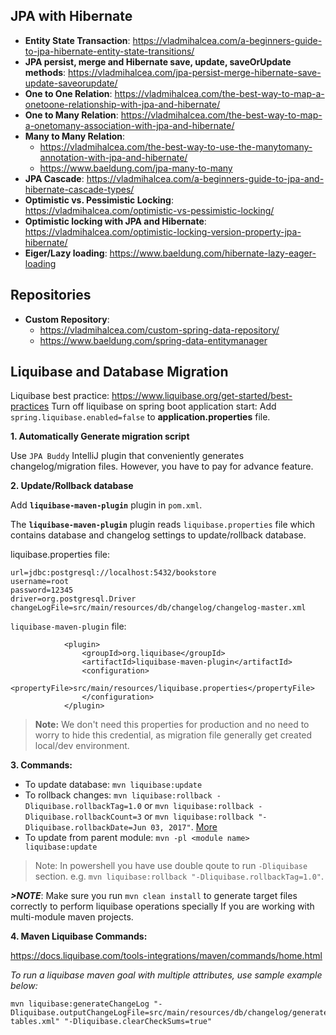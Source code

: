 ## JPA with Hibernate
- **Entity State Transaction**: https://vladmihalcea.com/a-beginners-guide-to-jpa-hibernate-entity-state-transitions/
- **JPA persist, merge and Hibernate save, update, saveOrUpdate methods**: https://vladmihalcea.com/jpa-persist-merge-hibernate-save-update-saveorupdate/
- **One to One Relation**: https://vladmihalcea.com/the-best-way-to-map-a-onetoone-relationship-with-jpa-and-hibernate/
- **One to Many Relation**: https://vladmihalcea.com/the-best-way-to-map-a-onetomany-association-with-jpa-and-hibernate/
- **Many to Many Relation**: 
    - https://vladmihalcea.com/the-best-way-to-use-the-manytomany-annotation-with-jpa-and-hibernate/ 
    - https://www.baeldung.com/jpa-many-to-many
- **JPA Cascade**: https://vladmihalcea.com/a-beginners-guide-to-jpa-and-hibernate-cascade-types/ 
- **Optimistic vs. Pessimistic Locking**: https://vladmihalcea.com/optimistic-vs-pessimistic-locking/
- **Optimistic locking with JPA and Hibernate**: https://vladmihalcea.com/optimistic-locking-version-property-jpa-hibernate/
- **Eiger/Lazy loading**: https://www.baeldung.com/hibernate-lazy-eager-loading 

## Repositories
- **Custom Repository**: 
    -  https://vladmihalcea.com/custom-spring-data-repository/
    -  https://www.baeldung.com/spring-data-entitymanager
 
 
## Liquibase and Database Migration
Liquibase best practice: https://www.liquibase.org/get-started/best-practices 
Turn off liquibase on spring boot application start: Add `spring.liquibase.enabled=false` to **application.properties** file.

**1. Automatically Generate migration script**

Use `JPA Buddy` IntelliJ plugin that conveniently generates changelog/migration files. However, you have to pay for advance feature.

**2. Update/Rollback database**

Add **`liquibase-maven-plugin`** plugin in `pom.xml`.

The **`liquibase-maven-plugin`** plugin reads `liquibase.properties` file which contains database and changelog settings to update/rollback database. 

liquibase.properties file:
```
url=jdbc:postgresql://localhost:5432/bookstore
username=root
password=12345
driver=org.postgresql.Driver
changeLogFile=src/main/resources/db/changelog/changelog-master.xml
```
`liquibase-maven-plugin` file:
```
            <plugin>
                <groupId>org.liquibase</groupId>
                <artifactId>liquibase-maven-plugin</artifactId>
                <configuration>
                    <propertyFile>src/main/resources/liquibase.properties</propertyFile>
                </configuration>
            </plugin>
```
>**Note:** We don't need this properties for production and no need to worry to hide this credential, as migration file generally get created local/dev environment.

**3. Commands:**

- To update database: `mvn liquibase:update`
- To rollback changes: `mvn liquibase:rollback -Dliquibase.rollbackTag=1.0` or `mvn liquibase:rollback -Dliquibase.rollbackCount=3` or `mvn liquibase:rollback "-Dliquibase.rollbackDate=Jun 03, 2017"`. [More](https://docs.liquibase.com/tools-integrations/maven/commands/maven-rollback.html)
- To update from parent module: `mvn -pl <module name> liquibase:update`
>Note: In powershell you have use double qoute to run `-Dliquibase` section. e.g. `mvn liquibase:rollback "-Dliquibase.rollbackTag=1.0"`.
>
***>NOTE***: Make sure you run `mvn clean install` to generate target files correctly to perform liquibase operations specially If you are working with multi-module maven projects.

**4. Maven Liquibase Commands:**

https://docs.liquibase.com/tools-integrations/maven/commands/home.html 

*To run a liquibase maven goal with multiple attributes, use sample example below:* 
```
mvn liquibase:generateChangeLog "-Dliquibase.outputChangeLogFile=src/main/resources/db/changelog/generate-tables.xml" "-Dliquibase.clearCheckSums=true"
```


